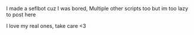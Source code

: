 I made a seflbot cuz I was bored, Multiple other scripts too but im too lazy to post here

I love my real ones, take care <3

